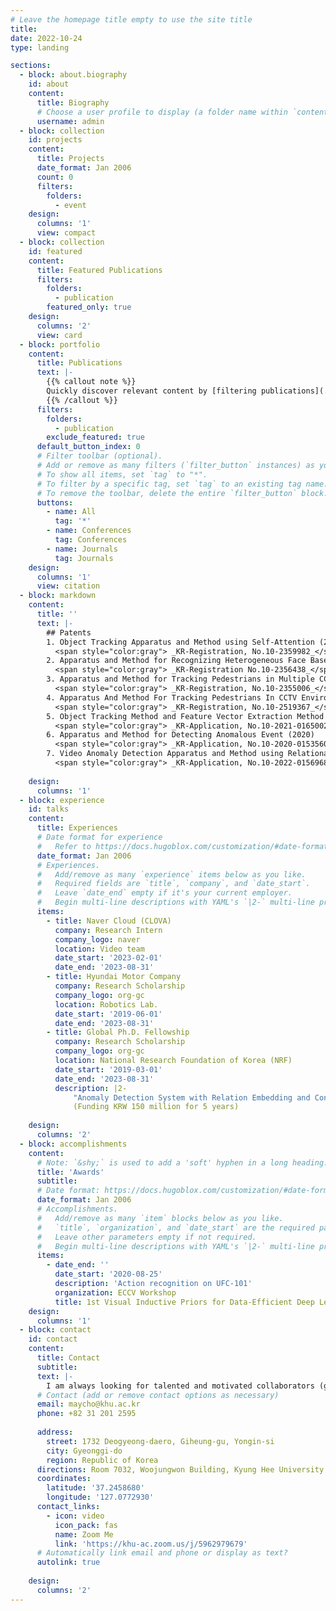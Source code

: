 ```yaml
---
# Leave the homepage title empty to use the site title
title:
date: 2022-10-24
type: landing

sections:
  - block: about.biography
    id: about
    content:
      title: Biography
      # Choose a user profile to display (a folder name within `content/authors/`)
      username: admin
  - block: collection
    id: projects
    content:
      title: Projects
      date_format: Jan 2006
      count: 0
      filters:
        folders:
          - event
    design:
      columns: '1'
      view: compact
  - block: collection
    id: featured
    content:
      title: Featured Publications
      filters:
        folders:
          - publication
        featured_only: true
    design:
      columns: '2'
      view: card
  - block: portfolio
    content:
      title: Publications
      text: |-
        {{% callout note %}}
        Quickly discover relevant content by [filtering publications](./publication/).
        {{% /callout %}}
      filters:
        folders:
          - publication
        exclude_featured: true
      default_button_index: 0
      # Filter toolbar (optional).
      # Add or remove as many filters (`filter_button` instances) as you like.
      # To show all items, set `tag` to "*".
      # To filter by a specific tag, set `tag` to an existing tag name.
      # To remove the toolbar, delete the entire `filter_button` block.
      buttons:
        - name: All
          tag: '*'
        - name: Conferences
          tag: Conferences
        - name: Journals
          tag: Journals
    design:
      columns: '1'
      view: citation
  - block: markdown
    content:
      title: ''
      text: |-
        ## Patents
        1. Object Tracking Apparatus and Method using Self‐Attention (2021)   
          <span style="color:gray"> _KR-Registration, No.10-2359982_</span>
        2. Apparatus and Method for Recognizing Heterogeneous Face Based on Relationship Between Component (2022)   
          <span style="color:gray"> _KR-Registration No.10-2356438_</span>
        3. Apparatus and Method for Tracking Pedestrians in Multiple CCTV Environment (2022)   
          <span style="color:gray"> _KR-Registration, No.10-2355006_</span>
        4. Apparatus And Method For Tracking Pedestrians In CCTV Environment (2023)   
          <span style="color:gray"> _KR-Registration, No.10-2519367_</span>
        5. Object Tracking Method and Feature Vector Extraction Method for Tracking Object (2021)   
          <span style="color:gray"> _KR-Application, No.10-2021-0165002_</span>
        6. Apparatus and Method for Detecting Anomalous Event (2020)   
          <span style="color:gray"> _KR-Application, No.10-2020-0153560_</span>
        7. Video Anomaly Detection Apparatus and Method using Relational Embedding (2022)   
          <span style="color:gray"> _KR-Application, No.10-2022-0156968_</span>
    
    design:
      columns: '1'
  - block: experience
    id: talks
    content:
      title: Experiences
      # Date format for experience
      #   Refer to https://docs.hugoblox.com/customization/#date-format
      date_format: Jan 2006
      # Experiences.
      #   Add/remove as many `experience` items below as you like.
      #   Required fields are `title`, `company`, and `date_start`.
      #   Leave `date_end` empty if it's your current employer.
      #   Begin multi-line descriptions with YAML's `|2-` multi-line prefix.
      items:
        - title: Naver Cloud (CLOVA)
          company: Research Intern
          company_logo: naver
          location: Video team
          date_start: '2023-02-01'
          date_end: '2023-08-31'
        - title: Hyundai Motor Company
          company: Research Scholarship
          company_logo: org-gc
          location: Robotics Lab.
          date_start: '2019-06-01'
          date_end: '2023-08-31'
        - title: Global Ph.D. Fellowship
          company: Research Scholarship
          company_logo: org-gc
          location: National Research Foundation of Korea (NRF)
          date_start: '2019-03-01'
          date_end: '2023-08-31'
          description: |2-
              "Anomaly Detection System with Relation Embedding and Contextual Understanding in Surveillance Videos"
              (Funding KRW 150 million for 5 years)
        
    design:
      columns: '2'
  - block: accomplishments
    content:
      # Note: `&shy;` is used to add a 'soft' hyphen in a long heading.
      title: 'Awards'
      subtitle:
      # Date format: https://docs.hugoblox.com/customization/#date-format
      date_format: Jan 2006
      # Accomplishments.
      #   Add/remove as many `item` blocks below as you like.
      #   `title`, `organization`, and `date_start` are the required parameters.
      #   Leave other parameters empty if not required.
      #   Begin multi-line descriptions with YAML's `|2-` multi-line prefix.
      items:
        - date_end: ''
          date_start: '2020-08-25'
          description: 'Action recognition on UFC-101'
          organization: ECCV Workshop
          title: 1st Visual Inductive Priors for Data‐Efficient Deep Learning Challenge
    design:
      columns: '1'
  - block: contact
    id: contact
    content:
      title: Contact
      subtitle:
      text: |-
        I am always looking for talented and motivated collaborators (graduate students, postdocs, and undergraduate interns). If you're interested in joining our lab or collaborating, please email me.
      # Contact (add or remove contact options as necessary)
      email: maycho@khu.ac.kr
      phone: +82 31 201 2595
      
      address:
        street: 1732 Deogyeong-daero, Giheung-gu, Yongin-si
        city: Gyeonggi-do
        region: Republic of Korea
      directions: Room 7032, Woojungwon Building, Kyung Hee University
      coordinates:
        latitude: '37.2458680'
        longitude: '127.0772930' 
      contact_links:
        - icon: video
          icon_pack: fas
          name: Zoom Me
          link: 'https://khu-ac.zoom.us/j/5962979679'
      # Automatically link email and phone or display as text?
      autolink: true
     
    design:
      columns: '2'
---
```

